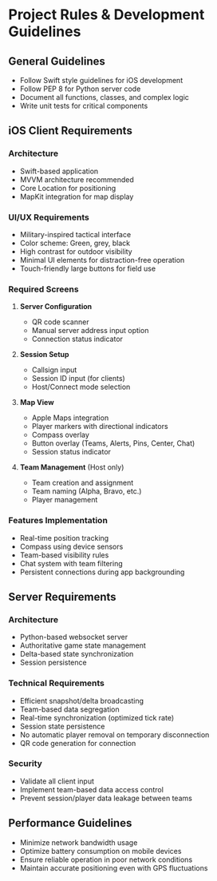 # Project Rules & Development Guidelines

## General Guidelines

- Follow Swift style guidelines for iOS development
- Follow PEP 8 for Python server code
- Document all functions, classes, and complex logic
- Write unit tests for critical components

## iOS Client Requirements

### Architecture
- Swift-based application
- MVVM architecture recommended
- Core Location for positioning
- MapKit integration for map display

### UI/UX Requirements
- Military-inspired tactical interface
- Color scheme: Green, grey, black
- High contrast for outdoor visibility
- Minimal UI elements for distraction-free operation
- Touch-friendly large buttons for field use

### Required Screens
1. **Server Configuration**
   - QR code scanner
   - Manual server address input option
   - Connection status indicator

2. **Session Setup**
   - Callsign input
   - Session ID input (for clients)
   - Host/Connect mode selection

3. **Map View**
   - Apple Maps integration
   - Player markers with directional indicators
   - Compass overlay
   - Button overlay (Teams, Alerts, Pins, Center, Chat)
   - Session status indicator

4. **Team Management** (Host only)
   - Team creation and assignment
   - Team naming (Alpha, Bravo, etc.)
   - Player management

### Features Implementation
- Real-time position tracking
- Compass using device sensors
- Team-based visibility rules
- Chat system with team filtering
- Persistent connections during app backgrounding

## Server Requirements

### Architecture
- Python-based websocket server
- Authoritative game state management
- Delta-based state synchronization
- Session persistence

### Technical Requirements
- Efficient snapshot/delta broadcasting
- Team-based data segregation
- Real-time synchronization (optimized tick rate)
- Session state persistence
- No automatic player removal on temporary disconnection
- QR code generation for connection

### Security
- Validate all client input
- Implement team-based data access control
- Prevent session/player data leakage between teams

## Performance Guidelines

- Minimize network bandwidth usage
- Optimize battery consumption on mobile devices
- Ensure reliable operation in poor network conditions
- Maintain accurate positioning even with GPS fluctuations 